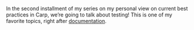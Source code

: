 In the second installment of my series on my personal view on current best
practices in Carp, we’re going to talk about testing! This is one of my
favorite topics, right after [documentation](/Carp_Patterns_I:_Documentation.html).



